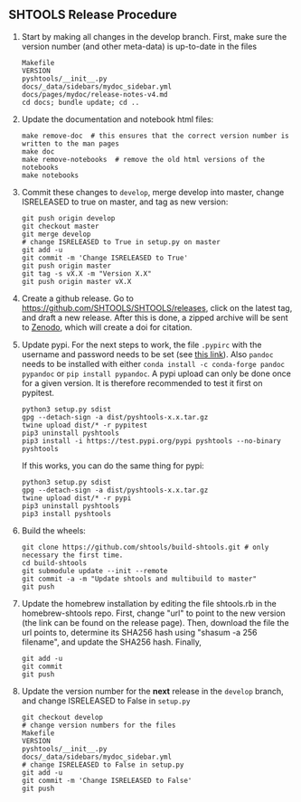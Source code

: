 SHTOOLS Release Procedure
-------------------------

1. Start by making all changes in the develop branch. First, make sure the version number (and other meta-data) is up-to-date in the files

    ```
    Makefile
    VERSION
    pyshtools/__init__.py
    docs/_data/sidebars/mydoc_sidebar.yml
    docs/pages/mydoc/release-notes-v4.md
    cd docs; bundle update; cd ..
    ```

2. Update the documentation and notebook html files:

    ```
    make remove-doc  # this ensures that the correct version number is written to the man pages
    make doc
    make remove-notebooks  # remove the old html versions of the notebooks
    make notebooks
    ```

3. Commit these changes to `develop`, merge develop into master, change ISRELEASED to true on master, and tag as new version:

    ```
    git push origin develop
    git checkout master
    git merge develop
    # change ISRELEASED to True in setup.py on master
    git add -u
    git commit -m 'Change ISRELEASED to True'
    git push origin master
    git tag -s vX.X -m "Version X.X"
    git push origin master vX.X
    ```

4. Create a github release. Go to https://github.com/SHTOOLS/SHTOOLS/releases, click on the latest tag, and draft a new release. After this is done, a zipped archive will be sent to [Zenodo](https://doi.org/10.5281/zenodo.592762), which will create a doi for citation.

5. Update pypi. For the next steps to work, the file ```.pypirc``` with the username and password needs to be set (see [this link](https://packaging.python.org/guides/migrating-to-pypi-org/#uploading)). Also ```pandoc``` needs to be installed with either ```conda install -c conda-forge pandoc pypandoc``` or ```pip install pypandoc```. A pypi upload can only be done once for a given version. It is therefore recommended to test it first on pypitest.
    ```
    python3 setup.py sdist
    gpg --detach-sign -a dist/pyshtools-x.x.tar.gz
    twine upload dist/* -r pypitest
    pip3 uninstall pyshtools
    pip3 install -i https://test.pypi.org/pypi pyshtools --no-binary pyshtools
    ```
    If this works, you can do the same thing for pypi:
    ```
    python3 setup.py sdist
    gpg --detach-sign -a dist/pyshtools-x.x.tar.gz
    twine upload dist/* -r pypi
    pip3 uninstall pyshtools
    pip3 install pyshtools
    ```

6. Build the wheels:

    ```
    git clone https://github.com/shtools/build-shtools.git # only necessary the first time.
    cd build-shtools
    git submodule update --init --remote
    git commit -a -m "Update shtools and multibuild to master"
    git push
    ```

7. Update the homebrew installation by editing the file shtools.rb in the homebrew-shtools repo. First, change "url" to point to the new version (the link can be found on the release page). Then, download the file the url points to, determine its SHA256 hash using "shasum -a 256 filename", and update the SHA256 hash. Finally,

    ```
    git add -u
    git commit
    git push
    ```

8. Update the version number for the **next** release in the `develop` branch, and change ISRELEASED to False in `setup.py`

    ```
    git checkout develop
    # change version numbers for the files
    Makefile
    VERSION
    pyshtools/__init__.py
    docs/_data/sidebars/mydoc_sidebar.yml
    # change ISRELEASED to False in setup.py
    git add -u
    git commit -m 'Change ISRELEASED to False'
    git push
    ```
